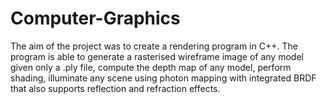 # Computer-Graphics
The aim of the project was to create a rendering program in C++. The program is able to generate a rasterised wireframe image of any model given only a .ply file, compute the depth map of any model, perform shading, illuminate any scene using photon mapping with integrated BRDF that also supports reflection and refraction effects.
